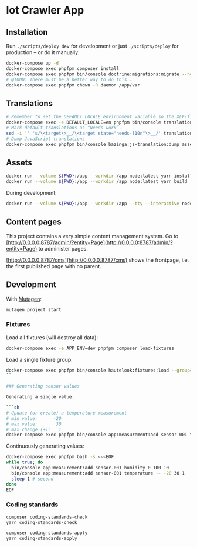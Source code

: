 # Iot Crawler App

## Installation

Run `./scripts/deploy dev` for development or just `./scripts/deploy` for
production – or do it manually:

```sh
docker-compose up -d
docker-compose exec phpfpm composer install
docker-compose exec phpfpm bin/console doctrine:migrations:migrate --no-interaction
# @TODO: There must be a better way to do this …
docker-compose exec phpfpm chown -R daemon /app/var
```

## Translations

```sh
# Remember to set the DEFAULT_LOCALE environment variable so the XLF-files will have the correct source-language
docker-compose exec -e DEFAULT_LOCALE=en phpfpm bin/console translation:update --force da
# Mark default translations as “Needs work”.
sed -i '' 's/\<target\>__/\<target state="needs-l10n"\>__/' translations/*.xlf
# Dump JavaScript translations
docker-compose exec phpfpm bin/console bazinga:js-translation:dump assets/ --format=json
```

## Assets


```sh
docker run --volume ${PWD}:/app --workdir /app node:latest yarn install
docker run --volume ${PWD}:/app --workdir /app node:latest yarn build
```

During development:

```sh
docker run --volume ${PWD}:/app --workdir /app --tty --interactive node:latest yarn watch
```

## Content pages

This project contains a very simple content management system. Go to
[http://0.0.0.0:8787/admin/?entity=Page](http://0.0.0.0:8787/admin/?entity=Page) to administer pages.

[http://0.0.0.0:8787/cms](http://0.0.0.0:8787/cms) shows the frontpage, i.e. the
first published page with no parent.

## Development

With [Mutagen](https://mutagen.io/):

```sh
mutagen project start
```

### Fixtures

Load all fixtures (will destroy all data):

```sh
docker-compose exec -e APP_ENV=dev phpfpm composer load-fixtures
```

Load a single fixture group:

```sh
docker-compose exec phpfpm bin/console hautelook:fixtures:load --group=experiment
``

### Generating sensor values

Generating a single value:

```sh
# Update (or create) a temperature measurement
# min value:      -20
# max value:       30
# max change (±):   1
docker-compose exec phpfpm bin/console app:measurement:add sensor-001 temperature -- -20 30 1
```

Continuously generating values:

```sh
docker-compose exec phpfpm bash -s <<<EOF
while true; do
  bin/console app:measurement:add sensor-001 humidity 0 100 10
  bin/console app:measurement:add sensor-001 temperature -- -20 30 1
  sleep 1 # second
done
EOF
```
### Coding standards

```sh
composer coding-standards-check
yarn coding-standards-check
```

```sh
composer coding-standards-apply
yarn coding-standards-apply
```
